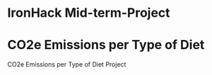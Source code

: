 # IronHack Mid-term-Project 
# CO2e Emissions per Type of Diet 
CO2e Emissions per Type of Diet Project
